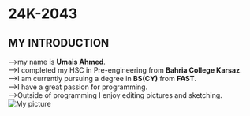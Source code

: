 # 24K-2043
## MY INTRODUCTION
-->my name is **Umais Ahmed**\.<br/>
-->I completed my HSC in Pre-engineering from **Bahria College Karsaz**\.<br/>
-->I am currently pursuing a degree in **BS(CY)** from **FAST**\.<br/>
-->I have a great passion for programming.<br/>
-->Outside of programming I enjoy editing pictures and sketching.<br/>
![My picture](https://github.com/user-attachments/assets/4f39c46d-2cb5-4e02-8381-8c5d4071d907)


